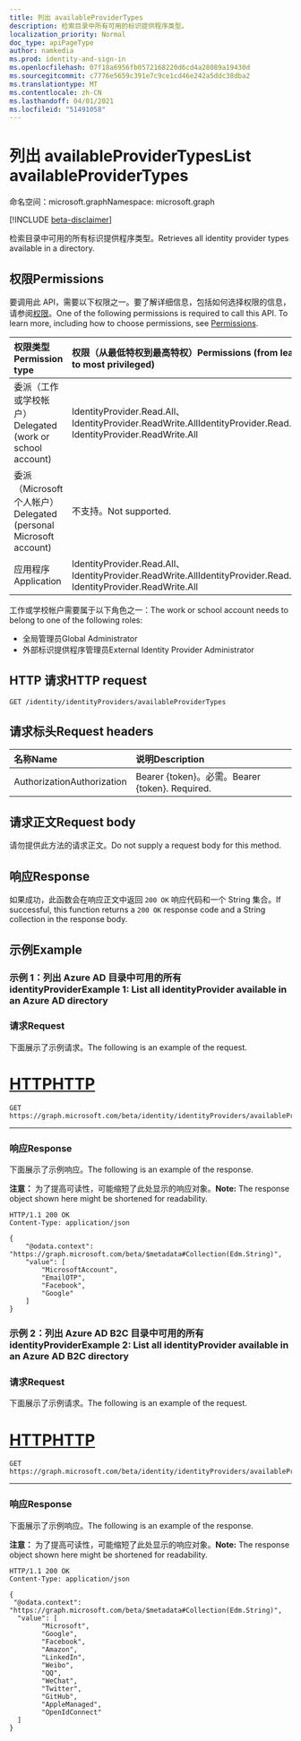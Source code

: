 ```yaml
---
title: 列出 availableProviderTypes
description: 检索目录中所有可用的标识提供程序类型。
localization_priority: Normal
doc_type: apiPageType
author: namkedia
ms.prod: identity-and-sign-in
ms.openlocfilehash: 07f18a6956fb0572168220d6cd4a28089a19430d
ms.sourcegitcommit: c7776e5659c391e7c9ce1cd46e242a5ddc38dba2
ms.translationtype: MT
ms.contentlocale: zh-CN
ms.lasthandoff: 04/01/2021
ms.locfileid: "51491058"
---
```

# <a name="list-availableprovidertypes"></a><span data-ttu-id="2b270-103">列出 availableProviderTypes</span><span class="sxs-lookup"><span data-stu-id="2b270-103">List availableProviderTypes</span></span>

<span data-ttu-id="2b270-104">命名空间：microsoft.graph</span><span class="sxs-lookup"><span data-stu-id="2b270-104">Namespace: microsoft.graph</span></span>

[!INCLUDE [beta-disclaimer](../../includes/beta-disclaimer.md)]

<span data-ttu-id="2b270-105">检索目录中可用的所有标识提供程序类型。</span><span class="sxs-lookup"><span data-stu-id="2b270-105">Retrieves all identity provider types available in a directory.</span></span>

## <a name="permissions"></a><span data-ttu-id="2b270-106">权限</span><span class="sxs-lookup"><span data-stu-id="2b270-106">Permissions</span></span>

<span data-ttu-id="2b270-p101">要调用此 API，需要以下权限之一。要了解详细信息，包括如何选择权限的信息，请参阅[权限](/graph/permissions-reference)。</span><span class="sxs-lookup"><span data-stu-id="2b270-p101">One of the following permissions is required to call this API. To learn more, including how to choose permissions, see [Permissions](/graph/permissions-reference).</span></span>

|<span data-ttu-id="2b270-109">权限类型</span><span class="sxs-lookup"><span data-stu-id="2b270-109">Permission type</span></span>      | <span data-ttu-id="2b270-110">权限（从最低特权到最高特权）</span><span class="sxs-lookup"><span data-stu-id="2b270-110">Permissions (from least to most privileged)</span></span>              |
|:--------------------|:---------------------------------------------------------|
|<span data-ttu-id="2b270-111">委派（工作或学校帐户）</span><span class="sxs-lookup"><span data-stu-id="2b270-111">Delegated (work or school account)</span></span>|<span data-ttu-id="2b270-112">IdentityProvider.Read.All、IdentityProvider.ReadWrite.All</span><span class="sxs-lookup"><span data-stu-id="2b270-112">IdentityProvider.Read.All, IdentityProvider.ReadWrite.All</span></span>|
|<span data-ttu-id="2b270-113">委派（Microsoft 个人帐户）</span><span class="sxs-lookup"><span data-stu-id="2b270-113">Delegated (personal Microsoft account)</span></span>| <span data-ttu-id="2b270-114">不支持。</span><span class="sxs-lookup"><span data-stu-id="2b270-114">Not supported.</span></span>|
|<span data-ttu-id="2b270-115">应用程序</span><span class="sxs-lookup"><span data-stu-id="2b270-115">Application</span></span>|<span data-ttu-id="2b270-116">IdentityProvider.Read.All、IdentityProvider.ReadWrite.All</span><span class="sxs-lookup"><span data-stu-id="2b270-116">IdentityProvider.Read.All, IdentityProvider.ReadWrite.All</span></span>|

<span data-ttu-id="2b270-117">工作或学校帐户需要属于以下角色之一：</span><span class="sxs-lookup"><span data-stu-id="2b270-117">The work or school account needs to belong to one of the following roles:</span></span>

* <span data-ttu-id="2b270-118">全局管理员</span><span class="sxs-lookup"><span data-stu-id="2b270-118">Global Administrator</span></span>
* <span data-ttu-id="2b270-119">外部标识提供程序管理员</span><span class="sxs-lookup"><span data-stu-id="2b270-119">External Identity Provider Administrator</span></span>

## <a name="http-request"></a><span data-ttu-id="2b270-120">HTTP 请求</span><span class="sxs-lookup"><span data-stu-id="2b270-120">HTTP request</span></span>

<!-- { "blockType": "ignored" } -->

```http
GET /identity/identityProviders/availableProviderTypes
```

## <a name="request-headers"></a><span data-ttu-id="2b270-121">请求标头</span><span class="sxs-lookup"><span data-stu-id="2b270-121">Request headers</span></span>

|<span data-ttu-id="2b270-122">名称</span><span class="sxs-lookup"><span data-stu-id="2b270-122">Name</span></span>|<span data-ttu-id="2b270-123">说明</span><span class="sxs-lookup"><span data-stu-id="2b270-123">Description</span></span>|
|:---------------|:----------|
|<span data-ttu-id="2b270-124">Authorization</span><span class="sxs-lookup"><span data-stu-id="2b270-124">Authorization</span></span>|<span data-ttu-id="2b270-p102">Bearer {token}。必需。</span><span class="sxs-lookup"><span data-stu-id="2b270-p102">Bearer {token}. Required.</span></span>|

## <a name="request-body"></a><span data-ttu-id="2b270-127">请求正文</span><span class="sxs-lookup"><span data-stu-id="2b270-127">Request body</span></span>
<span data-ttu-id="2b270-128">请勿提供此方法的请求正文。</span><span class="sxs-lookup"><span data-stu-id="2b270-128">Do not supply a request body for this method.</span></span>

## <a name="response"></a><span data-ttu-id="2b270-129">响应</span><span class="sxs-lookup"><span data-stu-id="2b270-129">Response</span></span>

<span data-ttu-id="2b270-130">如果成功，此函数会在响应正文中返回 `200 OK` 响应代码和一个 String 集合。</span><span class="sxs-lookup"><span data-stu-id="2b270-130">If successful, this function returns a `200 OK` response code and a String collection in the response body.</span></span>

## <a name="example"></a><span data-ttu-id="2b270-131">示例</span><span class="sxs-lookup"><span data-stu-id="2b270-131">Example</span></span>

### <a name="example-1-list-all-identityprovider-available-in-an-azure-ad-directory"></a><span data-ttu-id="2b270-132">示例 1：列出 Azure AD 目录中可用的所有 **identityProvider**</span><span class="sxs-lookup"><span data-stu-id="2b270-132">Example 1: List all **identityProvider** available in an Azure AD directory</span></span>

### <a name="request"></a><span data-ttu-id="2b270-133">请求</span><span class="sxs-lookup"><span data-stu-id="2b270-133">Request</span></span>
<span data-ttu-id="2b270-134">下面展示了示例请求。</span><span class="sxs-lookup"><span data-stu-id="2b270-134">The following is an example of the request.</span></span>

# <a name="http"></a>[<span data-ttu-id="2b270-135">HTTP</span><span class="sxs-lookup"><span data-stu-id="2b270-135">HTTP</span></span>](#tab/http)
<!-- {
  "blockType": "request",
  "name": "identityprovider_availableprovidertypes"
}
-->

``` http
GET https://graph.microsoft.com/beta/identity/identityProviders/availableProviderTypes
```

---

### <a name="response"></a><span data-ttu-id="2b270-136">响应</span><span class="sxs-lookup"><span data-stu-id="2b270-136">Response</span></span>

<span data-ttu-id="2b270-137">下面展示了示例响应。</span><span class="sxs-lookup"><span data-stu-id="2b270-137">The following is an example of the response.</span></span>

<span data-ttu-id="2b270-138">**注意：** 为了提高可读性，可能缩短了此处显示的响应对象。</span><span class="sxs-lookup"><span data-stu-id="2b270-138">**Note:** The response object shown here might be shortened for readability.</span></span>

<!-- {
  "blockType": "response",
  "truncated": true,
  "@odata.type": "Collection(Edm.String)"
}
-->

``` http
HTTP/1.1 200 OK
Content-Type: application/json

{
    "@odata.context": "https://graph.microsoft.com/beta/$metadata#Collection(Edm.String)",
    "value": [
        "MicrosoftAccount",
        "EmailOTP",
        "Facebook",
        "Google"
    ]
}
```

### <a name="example-2-list-all-identityprovider-available-in-an-azure-ad-b2c-directory"></a><span data-ttu-id="2b270-139">示例 2：列出 Azure AD B2C 目录中可用的所有 **identityProvider**</span><span class="sxs-lookup"><span data-stu-id="2b270-139">Example 2: List all **identityProvider** available in an Azure AD B2C directory</span></span>

### <a name="request"></a><span data-ttu-id="2b270-140">请求</span><span class="sxs-lookup"><span data-stu-id="2b270-140">Request</span></span>
<span data-ttu-id="2b270-141">下面展示了示例请求。</span><span class="sxs-lookup"><span data-stu-id="2b270-141">The following is an example of the request.</span></span>

# <a name="http"></a>[<span data-ttu-id="2b270-142">HTTP</span><span class="sxs-lookup"><span data-stu-id="2b270-142">HTTP</span></span>](#tab/http)
<!-- {
  "blockType": "request",
  "name": "identityprovider_availableprovidertypes_b2c"
}
-->

``` http
GET https://graph.microsoft.com/beta/identity/identityProviders/availableProviderTypes
```

---

### <a name="response"></a><span data-ttu-id="2b270-143">响应</span><span class="sxs-lookup"><span data-stu-id="2b270-143">Response</span></span>

<span data-ttu-id="2b270-144">下面展示了示例响应。</span><span class="sxs-lookup"><span data-stu-id="2b270-144">The following is an example of the response.</span></span>

<span data-ttu-id="2b270-145">**注意：** 为了提高可读性，可能缩短了此处显示的响应对象。</span><span class="sxs-lookup"><span data-stu-id="2b270-145">**Note:** The response object shown here might be shortened for readability.</span></span>

<!-- {
  "blockType": "response",
  "truncated": true,
  "@odata.type": "Collection(Edm.String)"
}
-->

``` http
HTTP/1.1 200 OK
Content-Type: application/json

{
 "@odata.context": "https://graph.microsoft.com/beta/$metadata#Collection(Edm.String)",
  "value": [
        "Microsoft",
        "Google",
        "Facebook",
        "Amazon",
        "LinkedIn",
        "Weibo",
        "QQ",
        "WeChat",
        "Twitter",
        "GitHub",
        "AppleManaged",
        "OpenIdConnect"
  ]
}
```

